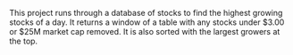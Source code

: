 This project runs through a database of stocks to find the highest growing stocks of a day.
It returns a window of a table with any stocks under $3.00 or $25M market cap removed.
It is also sorted with the largest growers at the top. 